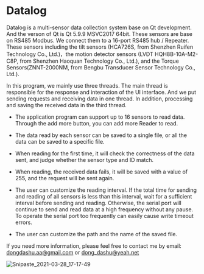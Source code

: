 # Datalog
Datalog is a multi-sensor data collection system base on Qt development.
And the verson of Qt is Qt 5.9.9 MSVC2017 64bit. These sensors
are base on RS485 Modbus. We connect them to a 16-port RS485 hub / Repeater.
These sensors including the tilt sensors (HCA726S, from Shenzhen
Ruifen Technology Co., Ltd.)，the motion detector sensors (LVDT HQH8B-10A-M2-C8P,
from Shenzhen Haoquan Technology Co., Ltd.), and the Torque Sensors(ZNNT-2000NM,
from Bengbu Transducer Sensor Technology Co., Ltd.).

In this program, we mainly use three threads. The main thread is responsible
for the response and interaction of the UI interface. And we put
sending requests and receiving data in one thread. In addition, processing
and saving the received data in the third thread.

- The application program can support up to 16 sensors to read data.
  Through the add more button, you can add more Reader to read.

- The data read by each sensor can be saved to a single file, or all
  the data can be saved to a specific file.

- When reading for the first time, it will check the correctness of
  the data sent, and judge whether the sensor type and ID match.

- When reading, the received data fails, it will be saved with a value
  of 255, and the request will be sent again.

- The user can customize the reading interval. If the total time for
  sending and reading of all sensors is less than this interval, wait
  for a sufficient interval before sending and reading. Otherwise, the
  serial port will continue to send and read data at a high frequency
  without any pause. To operate the serial port too frequently can easily
  cause write timeout errors.

- The user can customize the path and the name of the saved file.

 If you need more information, please feel free to contact me by email:
 dongdashu.aa@gmail.com or dong_dashu@yeah.net


![Snipaste_2021-03-28_17-17-49](https://user-images.githubusercontent.com/57821839/112747721-b7477e80-8fe9-11eb-8afd-8b123992f600.png)
